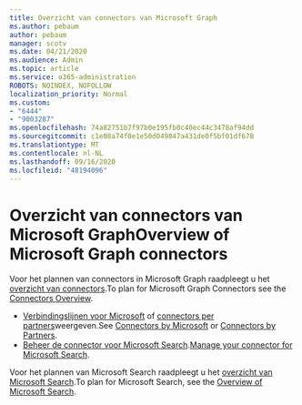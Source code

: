 ```yaml
---
title: Overzicht van connectors van Microsoft Graph
ms.author: pebaum
author: pebaum
manager: scotv
ms.date: 04/21/2020
ms.audience: Admin
ms.topic: article
ms.service: o365-administration
ROBOTS: NOINDEX, NOFOLLOW
localization_priority: Normal
ms.custom:
- "6444"
- "9003287"
ms.openlocfilehash: 74a82751b7f97b0e195fb0c40ec44c3478af94dd
ms.sourcegitcommit: c1e08a74f0e1e50d049847a431de0f5bf01df678
ms.translationtype: MT
ms.contentlocale: nl-NL
ms.lasthandoff: 09/16/2020
ms.locfileid: "48194096"
---
```

# <a name="overview-of-microsoft-graph-connectors"></a><span data-ttu-id="a2646-102">Overzicht van connectors van Microsoft Graph</span><span class="sxs-lookup"><span data-stu-id="a2646-102">Overview of Microsoft Graph connectors</span></span>

<span data-ttu-id="a2646-103">Voor het plannen van connectors in Microsoft Graph raadpleegt u het  [overzicht van connectors](https://docs.microsoft.com/microsoftsearch/connectors-overview).</span><span class="sxs-lookup"><span data-stu-id="a2646-103">To plan for Microsoft Graph Connectors see the  [Connectors Overview](https://docs.microsoft.com/microsoftsearch/connectors-overview).</span></span>

- <span data-ttu-id="a2646-104">[Verbindingslijnen voor Microsoft](https://docs.microsoft.com/microsoftsearch/connectors-gallery#Microsoft) of [connectors per partners](https://docs.microsoft.com/microsoftsearch/connectors-gallery#Partners)weergeven.</span><span class="sxs-lookup"><span data-stu-id="a2646-104">See [Connectors by Microsoft](https://docs.microsoft.com/microsoftsearch/connectors-gallery#Microsoft) or  [Connectors by Partners](https://docs.microsoft.com/microsoftsearch/connectors-gallery#Partners).</span></span>
- <span data-ttu-id="a2646-105">[Beheer de connector voor Microsoft Search](https://docs.microsoft.com/microsoftsearch/manage-connector).</span><span class="sxs-lookup"><span data-stu-id="a2646-105">[Manage your connector for Microsoft Search](https://docs.microsoft.com/microsoftsearch/manage-connector).</span></span>

<span data-ttu-id="a2646-106">Voor het plannen van Microsoft Search raadpleegt u het  [overzicht van Microsoft Search](https://docs.microsoft.com/microsoftsearch/overview-microsoft-search).</span><span class="sxs-lookup"><span data-stu-id="a2646-106">To plan for Microsoft Search, see the  [Overview of Microsoft Search](https://docs.microsoft.com/microsoftsearch/overview-microsoft-search).</span></span>
